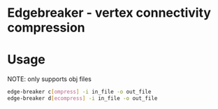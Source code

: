 # Edgebreaker - vertex connectivity compression

# Usage

NOTE: only supports obj files

```sh
edge-breaker c[ompress] -i in_file -o out_file
edge-breaker d[ecompress] -i in_file -o out_file
```
